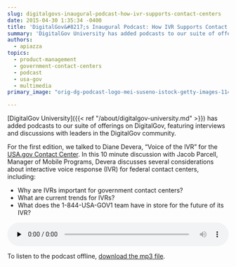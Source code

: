 ```yaml
---
slug: digitalgovs-inaugural-podcast-how-ivr-supports-contact-centers
date: 2015-04-30 1:35:34 -0400
title: 'DigitalGov&#8217;s Inaugural Podcast: How IVR Supports Contact Centers'
summary: 'DigitalGov University has added podcasts to our suite of offerings on DigitalGov, featuring interviews and discussions with leaders in the DigitalGov community. For the first edition, we talked to Diane Devera, &#8220;Voice of the IVR&#8221; for the USA.gov Contact Center.'
authors:
  - apiazza
topics:
  - product-management
  - government-contact-centers
  - podcast
  - usa-gov
  - multimedia
primary_image: "orig-dg-podcast-logo-mei-suseno-istock-getty-images-1148452254"

---
```


[DigitalGov University]({{< ref "/about/digitalgov-university.md" >}}) has added podcasts to our suite of offerings on DigitalGov, featuring interviews and discussions with leaders in the DigitalGov community.

For the first edition, we talked to Diane Devera, &#8220;Voice of the IVR&#8221; for the [USA.gov Contact Center](http://www.usa.gov/phone.shtml). In this 10 minute discussion with Jacob Parcell, Manager of Mobile Programs, Devera discusses several considerations about interactive voice response (IVR) for federal contact centers, including:

  * Why are IVRs important for government contact centers?
  * What are current trends for IVRs?
  * What does the 1-844-USA-GOV1 team have in store for the future of its IVR?

<!--[if lt IE 9]><![endif]--><audio class="wp-audio-shortcode" id="audio-268992-1" preload="none" style="width: 100%;" controls="controls"><source type="audio/mpeg" src="https://s3.amazonaws.com/digitalgov/_legacy-img/2015/04/Voice-of-IVR-Podcast.mp3?_=1" /><https://s3.amazonaws.com/digitalgov/_legacy-img/2015/04/Voice-of-IVR-Podcast.mp3></audio> 

To listen to the podcast offline, [download the mp3 file](https://drive.google.com/file/d/0B_S79lXdhuh0c2kzWjBaY0xWUE0/view?usp=sharing "download the mp3 file").
